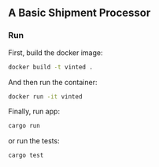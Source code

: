 ## A Basic Shipment Processor 

### Run

First, build the docker image:

```bash
docker build -t vinted .
```

And then run the container:

```bash
docker run -it vinted
```

Finally, run app:

```bash
cargo run
```

or run the tests:

```bash
cargo test
```
